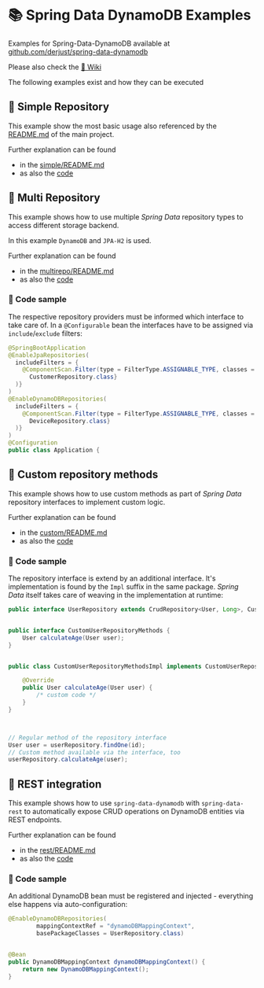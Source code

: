 # 📚 Spring Data DynamoDB Examples

Examples for Spring-Data-DynamoDB available at [<img width="16" src="https://derjust.github.io/spring-data-dynamodb/banner/spring-data-dynamodb.png" />github.com/derjust/spring-data-dynamodb](https://github.com/derjust/spring-data-dynamodb)

Please also check the [📖 Wiki](https://github.com/derjust/spring-data-dynamodb/wiki)

The following examples exist and how they can be executed

## 🚀 Simple Repository

This example show the most basic usage also referenced by the [README.md](https://github.com/derjust/spring-data-dynamodb/) of the main project.

Further explanation can be found 
* in the [simple/README.md](simple/README.md)
* as also the [code](simple/src/main/java/com/github/derjust/spring_data_dynamodb_examples/simple)

## 📗 Multi Repository

This example shows how to use multiple *Spring Data* repository types to access different storage backend. 

In this example `DynamoDB` and `JPA-H2` is used.

Further explanation can be found 
* in the [multirepo/README.md](multirepo/README.md)
* as also the [code](multirepo/src/main/java/com/github/derjust/spring_data_dynamodb_examples/multirepo)

### 📜 Code sample
The respective repository providers must be informed which interface to take care of. 
In a `@Configurable` bean the interfaces have to be assigned via `include`/`exclude` filters:

```java
@SpringBootApplication
@EnableJpaRepositories(
  includeFilters = {
    @ComponentScan.Filter(type = FilterType.ASSIGNABLE_TYPE, classes = {
      CustomerRepository.class}
  )}
)
@EnableDynamoDBRepositories(
  includeFilters = {
    @ComponentScan.Filter(type = FilterType.ASSIGNABLE_TYPE, classes = {
      DeviceRepository.class}
  )}
)
@Configuration
public class Application {
```

## 📕 Custom repository methods

This example shows how to use custom methods as part of *Spring Data* repository interfaces to implement custom logic.

Further explanation can be found 
* in the [custom/README.md](custom/README.md)
* as also the [code](custom/src/main/java/com/github/derjust/spring_data_dynamodb_examples/custom)


### 📜 Code sample
The repository interface is extend by an additional interface. It's implementation is found by the `Impl` suffix in the same package.
*Spring Data* itself takes care of weaving in the implementation at runtime:

```java
public interface UserRepository extends CrudRepository<User, Long>, CustomUserRepositoryMethods { }


public interface CustomUserRepositoryMethods {
    User calculateAge(User user);
}


public class CustomUserRepositoryMethodsImpl implements CustomUserRepositoryMethods {

    @Override
    public User calculateAge(User user) {
        /* custom code */
    }
}



// Regular method of the repository interface
User user = userRepository.findOne(id);
// Custom method available via the interface, too
userRepository.calculateAge(user);

```


## 📘 REST integration

This example shows how to use `spring-data-dynamodb` with `spring-data-rest` to automatically expose CRUD operations on DynamoDB entities via REST endpoints.

Further explanation can be found 
* in the [rest/README.md](rest/README.md)
* as also the [code](rest/src/main/java/com/github/derjust/spring_data_dynamodb_examples/rest)

### 📜 Code sample
An additional DynamoDB bean must be registered and injected - everything else happens via auto-configuration:

```java
@EnableDynamoDBRepositories(
		mappingContextRef = "dynamoDBMappingContext",
		basePackageClasses = UserRepository.class)


@Bean
public DynamoDBMappingContext dynamoDBMappingContext() {
    return new DynamoDBMappingContext();
}

```

